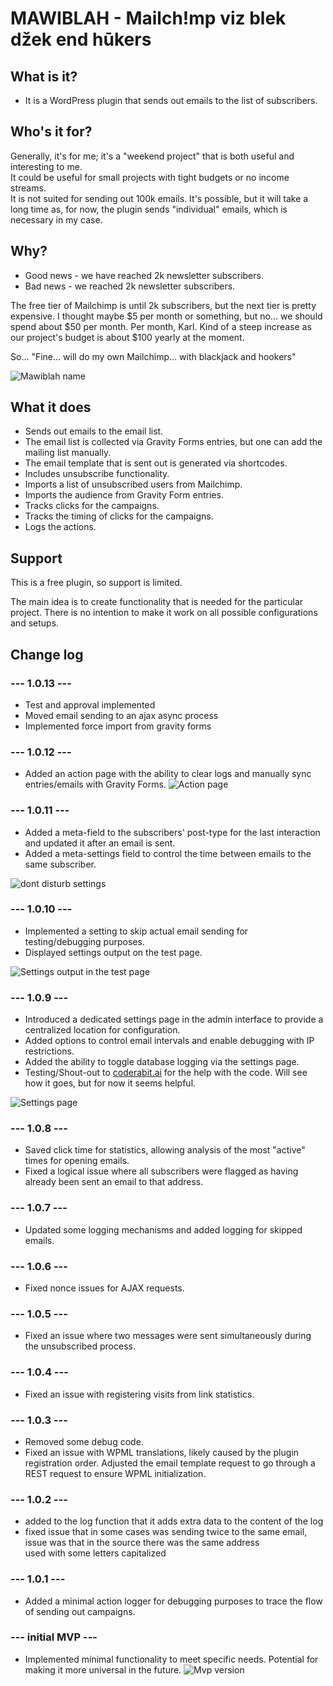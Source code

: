 # MAWIBLAH - Mailch!mp viz blek džek end hūkers

## What is it?
- It is a WordPress plugin that sends out emails to the list of subscribers.

## Who's it for?
Generally, it's for me; it's a "weekend project" that is both useful and interesting to me.  
It could be useful for small projects with tight budgets or no income streams.  
It is not suited for sending out 100k emails. It's possible, but it will take a long time as, for now, the plugin sends "individual" emails, which is necessary in my case.

## Why?
- Good news - we have reached 2k newsletter subscribers.
- Bad news - we reached 2k newsletter subscribers.

The free tier of Mailchimp is until 2k subscribers, but the next tier is pretty expensive.
I thought maybe $5 per month or something, but no... we should spend about $50 per month. Per month, Karl.
Kind of a steep increase as our project's budget is about $100 yearly at the moment.

So... "Fine... will do my own Mailchimp... with blackjack and hookers"

![Mawiblah name](readme-assets/mawiblah.jpg)

## What it does
- Sends out emails to the email list.
- The email list is collected via Gravity Forms entries, but one can add the mailing list manually.
- The email template that is sent out is generated via shortcodes.
- Includes unsubscribe functionality.
- Imports a list of unsubscribed users from Mailchimp.
- Imports the audience from Gravity Form entries.
- Tracks clicks for the campaigns.
- Tracks the timing of clicks for the campaigns.
- Logs the actions. 

## Support
This is a free plugin, so support is limited.

The main idea is to create functionality that is needed for the particular project. There is no intention to make it work
on all possible configurations and setups.

## Change log

### --- 1.0.13 ---
- Test and approval implemented
- Moved email sending to an ajax async process
- Implemented force import from gravity forms

### --- 1.0.12 ---
- Added an action page with the ability to clear logs and manually sync entries/emails with Gravity Forms.
![Action page](readme-assets/action-page.png)

### --- 1.0.11 ---
- Added a meta-field to the subscribers' post-type for the last interaction and updated it after an email is sent.
- Added a meta-settings field to control the time between emails to the same subscriber.
  
![dont disturb settings](readme-assets/dont-disturb-threshold.png)

### --- 1.0.10 ---
- Implemented a setting to skip actual email sending for testing/debugging purposes.
- Displayed settings output on the test page.

![Settings output in the test page](readme-assets/settings-output-in-test.jpg)

### --- 1.0.9 ---
- Introduced a dedicated settings page in the admin interface to provide a centralized location for configuration.
- Added options to control email intervals and enable debugging with IP restrictions.
- Added the ability to toggle database logging via the settings page.
- Testing/Shout-out to [coderabit.ai](https://coderabit.ai) for the help with the code. Will see how it goes, but for now it seems helpful.
  
![Settings page](readme-assets/settings.jpg)

### --- 1.0.8 ---
- Saved click time for statistics, allowing analysis of the most "active" times for opening emails.
- Fixed a logical issue where all subscribers were flagged as having already been sent an email to that address.

### --- 1.0.7 ---
- Updated some logging mechanisms and added logging for skipped emails.

### --- 1.0.6 ---
- Fixed nonce issues for AJAX requests.

### --- 1.0.5 ---
- Fixed an issue where two messages were sent simultaneously during the unsubscribed process.

### --- 1.0.4 ---
- Fixed an issue with registering visits from link statistics.

### --- 1.0.3 ---
- Removed some debug code.
- Fixed an issue with WPML translations, likely caused by the plugin registration order. Adjusted the email template request to go through a REST request to ensure WPML initialization. 

### --- 1.0.2 ---
- added to the log function that it adds extra data to the content of the log
- fixed issue that in some cases was sending twice to the same email, issue was that in the source there was the same address  
used with some letters capitalized

### --- 1.0.1 ---
- Added a minimal action logger for debugging purposes to trace the flow of sending out campaigns.

### --- initial MVP ---
- Implemented minimal functionality to meet specific needs. Potential for making it more universal in the future.
![Mvp version](readme-assets/mvp.jpg)

